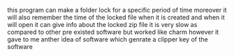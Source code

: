 this program can make a folder lock for a specific period of time
moreover it will also remember the time of the locked file when it is created and when it will open it can give info about the locked zip file
it is very slow as compared to other pre existed software but worked like charm
however it gave to me anther idea of software which genrate a clipper key of the software

